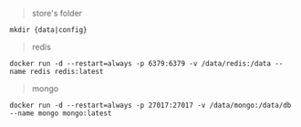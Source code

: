 > store's folder
```
mkdir {data|config}
```

> redis

```
docker run -d --restart=always -p 6379:6379 -v /data/redis:/data --name redis redis:latest
```

> mongo

```
docker run -d --restart=always -p 27017:27017 -v /data/mongo:/data/db --name mongo mongo:latest
```